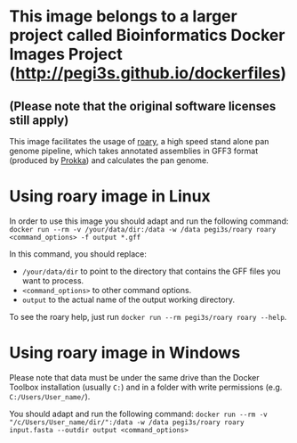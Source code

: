 # This image belongs to a larger project called Bioinformatics Docker Images Project (http://pegi3s.github.io/dockerfiles)
## (Please note that the original software licenses still apply)

This image facilitates the usage of [roary](http://sanger-pathogens.github.io/Roary/), a high speed stand alone pan genome pipeline, which takes annotated assemblies in GFF3 format (produced by [Prokka](https://github.com/tseemann/prokka)) and calculates the pan genome.

# Using roary image in Linux

In order to use this image you should adapt and run the following command: `docker run --rm -v /your/data/dir:/data -w /data pegi3s/roary roary <command_options> -f output *.gff`

In this command, you should replace:
- `/your/data/dir` to point to the directory that contains the GFF files you want to process.
- `<command_options>` to other command options.
- `output` to the actual name of the output working directory.

To see the roary help, just run `docker run --rm pegi3s/roary roary --help`.

# Using roary image in Windows

Please note that data must be under the same drive than the Docker Toolbox installation (usually `C:`) and in a folder with write permissions (e.g. `C:/Users/User_name/`).

You should adapt and run the following command: `docker run --rm -v "/c/Users/User_name/dir/":/data -w /data pegi3s/roary roary input.fasta --outdir output <command_options>`
